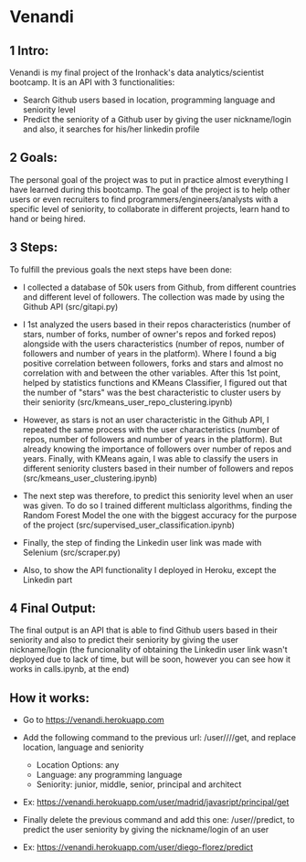 # Venandi

## 1 Intro:
Venandi is my final project of the Ironhack's data analytics/scientist bootcamp. 
It is an API with 3 functionalities:
- Search Github users based in location, programming language and seniority level
- Predict the seniority of a Github user by giving the user nickname/login and also, it searches for his/her linkedin profile

## 2 Goals:
The personal goal of the project was to put in practice almost everything I have learned during this bootcamp. 
The goal of the project is to help other users or even recruiters to find programmers/engineers/analysts with a specific level of seniority, to collaborate in different projects, learn hand to hand or being hired.

## 3 Steps:
To fulfill the previous goals the next steps have been done:

- I collected a database of 50k users from Github, from different countries and different level of followers. The collection was made by using the Github API (src/gitapi.py)

- I 1st analyzed the users based in their repos characteristics (number of stars, number of forks, number of owner's repos and forked repos) alongside with the users characteristics (number of repos, number of followers and number of years in the platform). Where I found a big positive correlation between followers, forks and stars and almost no correlation with and between the other variables. After this 1st point, helped by statistics functions and KMeans Classifier, I figured out that the number of "stars" was the best characteristic to cluster users by their seniority (src/kmeans_user_repo_clustering.ipynb)

- However, as stars is not an user characteristic in the Github API, I repeated the same process with the user characteristics (number of repos, number of followers and number of years in the platform). But already knowing the importance of followers over number of repos and years. Finally, with KMeans again, I was able to classify the users in different seniority clusters based in their number of followers and repos (src/kmeans_user_clustering.ipynb)

- The next step was therefore, to predict this seniority level when an user was given. To do so I trained different multiclass algorithms, finding the Random Forest Model the one with the biggest accuracy for the purpose of the project (src/supervised_user_classification.ipynb)

- Finally, the step of finding the Linkedin user link was made with Selenium (src/scraper.py)

- Also, to show the API functionality I deployed in Heroku, except the Linkedin part

## 4 Final Output:
The final output is an API that is able to find Github users based in their seniority and also to predict their seniority by giving the user nickname/login (the funcionality of obtaining the Linkedin user link wasn't deployed due to lack of time, but will be soon, however you can see how it works in calls.ipynb, at the end)

## How it works:
- Go to https://venandi.herokuapp.com

- Add the following command to the previous url: /user/<location>/<language>/<seniority>/get, and replace location, language and seniority
  - Location Options: any
  - Language: any programming language
  - Seniority: junior, middle, senior, principal and architect
- Ex: https://venandi.herokuapp.com/user/madrid/javasript/principal/get
  
- Finally delete the previous command and add this one: /user/<login>/predict, to predict the user seniority by giving the nickname/login of an user
- Ex: https://venandi.herokuapp.com/user/diego-florez/predict
